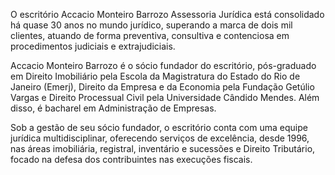 O escritório Accacio Monteiro Barrozo Assessoria Jurídica está consolidado há quase 30 anos no mundo jurídico, superando a marca de dois mil clientes, atuando de forma preventiva, consultiva e contenciosa em procedimentos judiciais e extrajudiciais.

Accacio Monteiro Barrozo é o sócio fundador do escritório, pós-graduado em Direito Imobiliário pela Escola da Magistratura do Estado do Rio de Janeiro (Emerj), Direito da Empresa e da Economia pela Fundação Getúlio Vargas e Direito Processual Civil pela Universidade Cândido Mendes. Além disso, é bacharel em Administração de Empresas.

Sob a gestão de seu sócio fundador, o escritório conta com uma equipe jurídica multidisciplinar, oferecendo serviços de excelência, desde 1996, nas áreas imobiliária, registral, inventário e sucessões e Direito Tributário, focado na defesa dos contribuintes nas execuções fiscais.
